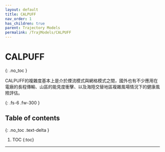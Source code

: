 ```yaml
---
layout: default
title: CALPUFF
nav_order: 1
has_children: true
parent: Trajectory Models
permalink: /TrajModels/CALPUFF
---
```


# CALPUFF
{: .no_toc }

CALPUFF的複雜度基本上是介於煙流模式與網格模式之間，國外也有不少應用在電廠的長程傳輸、山區的能見度衝擊、以及海陸交替地區複雜風場情況下的健康風險評估。

{: .fs-6 .fw-300 }

## Table of contents
{: .no_toc .text-delta }

1. TOC
{:toc}

---



